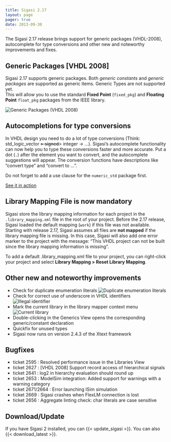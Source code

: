 ```yaml
---
title: Sigasi 2.17
layout: page
pager: true
date: 2013-09-30
---
```


The Sigasi 2.17 release brings support for generic packages (VHDL-2008),
autocomplete for type conversions and other new and noteworthy
improvements and fixes.

Generic Packages \[VHDL 2008]
----------------------------

Sigasi 2.17 supports generic packages. Both *generic constants* and
*generic packages* are supported as generic items. Generic Types are not
supported yet.\
This will allow you to use the standard **Fixed Point** (`fixed_pkg`)
and **Floating Point** `float_pkg` packages from the IEEE library.

![Generic Packages (VHDL 2008)](/img/releasenotes/2.17/genericpackages.png "Generic Packages (VHDL 2008)")

Autocompletions for type conversions
------------------------------------

In VHDL design you need to do a lot of type conversions (Think:
std\_logic\_vector ~~\> signed~~\> integer -\> …). Sigasi’s autocomplete
functionality can now help you to type these conversions faster and more
accurate. Put a dot (`.`) after the element you want to convert, and the
autocomplete suggestions will appear. The conversion functions have
descriptions like “convert type” and “convert to …”.

Do not forget to add a use clause for the `numeric_std` package first.

[See it in action](https://plus.google.com/u/0/photos/107578452885283714207/albums/5923040615243428593)

Library Mapping File is now mandatory
-------------------------------------

Sigasi store the library mapping information for each project in the
`.library_mapping.xml` file in the root of your project. Before the 2.17
release, Sigasi loaded the default mapping (`work`) if this file was not
available. Starting with release 2.17, Sigasi assumes all files are
**not mapped** if the library mapping file is missing. In this case,
Sigasi will also add one error marker to the project with the message:
“This VHDL project can not be built since the library mapping
information is missing”.

To add a default .library\_mapping.xml file to your project, you can
right-click your project and select **Library Mapping \> Reset Library
Mapping**.

Other new and noteworthy improvements
-------------------------------------

-   Check for duplicate enumeration literals
    ![Duplicate enumeration literals](/img/releasenotes/2.17/duplicateenumerationliteral.png "Duplicate enumeration literals")
-   Check for correct use of underscore in VHDL identifiers
    ![Illegal identifier](/img/releasenotes/2.17/illegal_identifier.png "Illegal identifier")
-   Mark the current library in the library mapper context menu
	![Current library](/img/releasenotes/2.17/betterlibrarymappingui.png "Current library")
-   Double-clicking in the Generics View opens the corresponding
    generic/constant declaration
-   Quickfix for unused types
-   Sigasi now runs on version 2.4.3 of the Xtext framework

Bugfixes
--------

-   ticket 2595 : Resolved performance issue in the Libraries View
-   ticket 2627 : \[VHDL 2008] Support record access of hierarchical
    signals
-   ticket 2641 : log2 in hierarchy evaluation should round up
-   ticket 2653 : ModelSim integration: Added support for warnings with
    a warning category
-   ticket 2671/2664 : Error launching ISim simulation
-   ticket 2669 : Sigasi crashes when FlexLM connection is lost
-   ticket 2656 : Aggregate linting check: char literals are case
    sensitive

Download/Update
---------------

If you have Sigasi 2 installed, you can {{< update_sigasi >}}. You can also {{< download_latest >}}.
